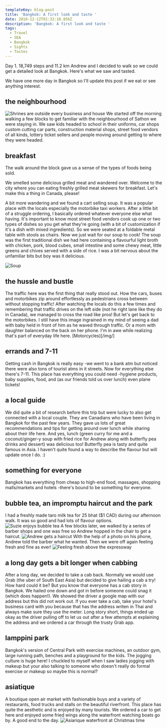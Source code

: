 ```yaml
---
templateKey: blog-post
title: 'Bangkok: A first look and taste '
date: 2018-12-12T01:32:18.856Z
description: 'Bangkok: A first look and taste '
tags:
  - Travel
  - SEA
  - Bangkok
  - Sights
  - Tastes
---
```

Day 1. 18,749 steps and 11.2 km
Andrew and I decided to walk so we could get a detailed look at Bangkok. Here's what we saw and tasted.

We have one more day in Bangkok so I'll update this post if we eat or see anything interest. 

## the neighbourhood
![Shrines are outside every business and house](/img/34602d17-0261-4423-bb3e-89b8b6191c96.jpeg)
We started off the morning walking a few blocks to get familiar with the neighbourhood of Sathon we were staying in. 
We saw kids headed to school in their uniforms, car shops custom cutting car parts, construction material shops, street food vendors of all kinds, lottery ticket sellers and people moving around getting to where they were headed. 

## breakfast 
The walk around the block gave us a sense of the types of foods being sold. 

We smelled some delicious grilled meat and wandered over. Welcome to the city where you can eating freshly grilled meat skewers for breakfast. Let's make this a thing in Canada, please! 

A bit more wandering and we found a cart selling soup. It was a popular place with the locals especially the motorbike taxi workers. After a little bit of a struggle ordering, I basically ordered whatever everyone else what having. It's important to know most street food vendors cook up one or two types of dishes so you get what they're going (with a bit of customization if it's a dish with mixed ingredients). So we were seated at a foldable metal table with stools as chairs. Now we just wait for our soup to cook! The soup was the first traditional dish we had here containing a flavourful light broth with chicken, pork, blood cubes, small intestine and some chewy meat, little greens and chives served with a side of rice. I was a bit nervous about the unfamiliar bits but boy was it delicious. 

![Soup](/img/848d84a1-fbcc-433a-a314-68f3fac3bed8.jpeg)

## the hussle and bustle
The traffic here was the first thing that really stood out. How the cars, buses and motorbikes zip around effortlessly as pedestrians cross between without stopping traffic! After watching the locals do this a few times and remembering that traffic drives on the left side (not he right lane like they do in Canada), we managed to cross the road like pros! 
But let's get back to the motorbikes. I still have this image ingrained in my mind of seeing a dad with baby held in front of him as he waved through traffic. Or a mom with daughter balanced on the back on her phone. I'm in awe while realizing that's part of everyday life here.
[Motorcycles)[/img/]

## errands and 7-11
Getting cash in Bangkok is really easy -we went to a bank atm but noticed there were also tons of tourist atms in it streets. 
Now for everything else there's 7-11. This place has everything you could need -hygiene products, baby supplies, food, and (as our friends told us over lunch) even plane tickets!

## a local guide 
We did quite a bit of research before this trip but were lucky to also get connected with a local couple. They are Canadians who have been living in Bangkok for the past few years. They gave us lots of great recommendations and tips for getting around over lunch while sharing about their life here. And yes, lunch (green curry for me and a coconut/ginger-y soup with fried rice for Andrew along with butterfly pea drinks and dessert) was delicious too! Butterfly pea is tasty and quite famous in Asia. I haven't quite found a way to describe the flavour but will update once I do. :)

## something for everyone 
Bangkok has everything from cheap to high-end food, massages, shopping malls/markets and hotels -there's bound to be something for everyone. 

## bubble tea, an impromptu haircut and the park
I had a freshly made taro milk tea for 25 bhat ($1 CAD) during our afternoon walk. It was so good and had lots of flavour options. 
![Suzie enjoys bubble tea](/img/aa81b8f7-39b7-4866-8801-47cb7afd56ee.jpeg)
A few blocks later, we walked by a series of barber shops and one was free so Andrew hopped in the chair to get a haircut. 
![Andrew gets a haircut](/img/ed3f1f3a-a4ad-43a5-9ddf-1b27a6150fdf.jpeg)
With the help of a photo on his phone, Andrew told the barber what he wanted. Then we were off again feeling fresh and fine as ever!
![Feeling fresh above the expressway](/img/81708d0a-0732-47f0-a49c-9b4621b52669.jpeg)

## a long day gets a bit longer when cabbing
After a long day, we decided to take a cab back. Normally we would use Grab (the uber of South East Asia) but decided to give hailing a cab a try! How hard could it be? But you know that everyone has a cab story in Bangkok. We hailed one down and got in before someone could snag it (which does happen!). We showed the driver a google map with our address but this did not work out. If you ever take a cab, take your hotel's business card with you because that has the address writen in Thai and always make sure they use the meter. Long story short, things ended up okay as the driver pulling off to let us out after a few attempts at explaining the address and we ordered a car through the trusty Grab app. 

## lamppini park 
Bangkok's version of Central Park with exercise machines, an outdoor gym, large running path, benches and a playground for the kids. The jogging culture is huge here! I chuckled to myself when I saw ladies jogging with makeup but your also talking to someone who doesn't really do formal exercise or makeup so maybe this is normal?

## asiatique
A boutique open air market with fashionable buys and a variety of restaurants, food trucks and stalls on the beautiful riverfront. This place has quite the aesthetic and is enjoyed by many tourists. We ordered a car to get here and enjoyed some fried wings along the waterfront watching boats go by. A good end to the day.
![Asiarique waterfront at Christmas time](/img/)
